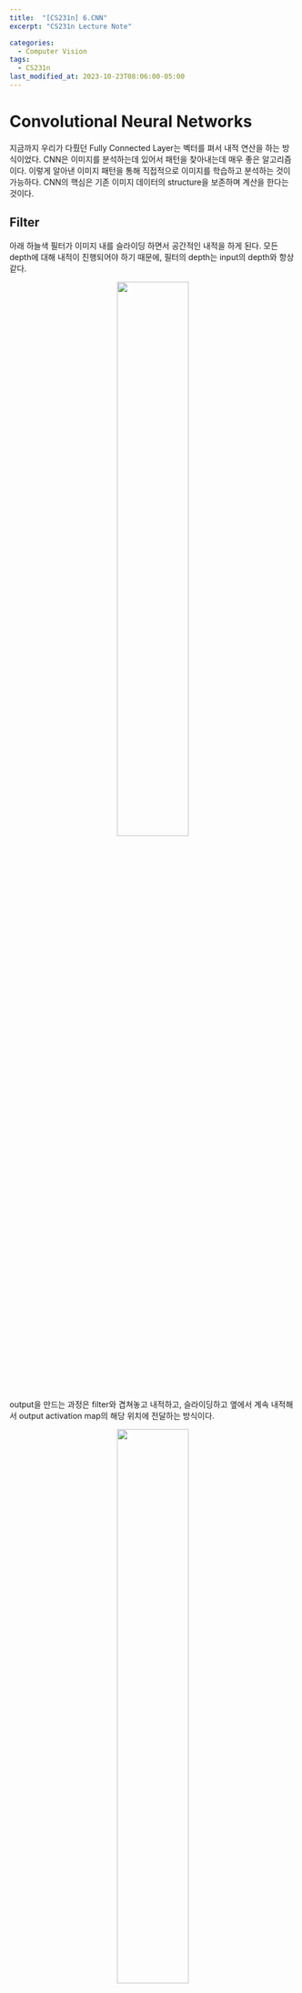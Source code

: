 ```yaml
---
title:  "[CS231n] 6.CNN"
excerpt: "CS231n Lecture Note"

categories:
  - Computer Vision
tags:
  - CS231n
last_modified_at: 2023-10-23T08:06:00-05:00
---
```


# Convolutional Neural Networks
지금까지 우리가 다뤘던 Fully Connected Layer는 벡터를 펴서 내적 연산을 하는 방식이었다. 
CNN은 이미지를 분석하는데 있어서 패턴을 찾아내는데 매우 좋은 알고리즘이다. 
이렇게 알아낸 이미지 패턴을 통해 직접적으로 이미지를 학습하고 분석하는 것이 가능하다. 
CNN의 핵심은 기존 이미지 데이터의 structure을 보존하며 계산을 한다는 것이다. 

## Filter
아래 하늘색 필터가 이미지 내를 슬라이딩 하면서 공간적인 내적을 하게 된다. 
모든 depth에 대해 내적이 진행되어야 하기 때문에, 필터의 depth는 input의 depth와 항상 같다. 

<p align="center"><img src="https://github.com/em-1001/AI/assets/80628552/4074bf2a-2918-472c-a78c-b1c2b62adfaa" height="50%" width="50%"></p>

output을 만드는 과정은 filter와 겹쳐놓고 내적하고, 슬라이딩하고 옆에서 계속 내적해서 output activation map의 해당 위치에 전달하는 방식이다. 

<p align="center"><img src="https://github.com/em-1001/AI/assets/80628552/78cc7780-8783-4e1c-bbb1-9b813c25fb52" height="50%" width="50%"></p>

보통 convolution layer은 여러개의 필터를 사용한다. 이렇게 하면 필터마다 다른 특징을 추출할 수 있게 된다. 
한 레이어에서 아래와 같이 자신이 원하는 만큼 필터를 사용할 수 있다. 

<p align="center"><img src="https://github.com/em-1001/AI/assets/80628552/efe4dd14-fb65-47d1-8c77-b689f3b8e912" height="50%" width="50%"></p>

이를 반복하게 되는데, 이 사이사이에 activation, pooling 등이 들어간다. layer는 여러개의 필터를 가지고 있고, 각 필터마다 각각의 출력 map을 만든다. 
여러 레이어들을 거치면서 각 필터들이 계층적으로 학습이 가능해지는 것이다. 

## Kernel 
height와 width이 2 Dim을 sliding 해가면서 weighted sum을 수행한다고 하면 아래와 같이 2D convolution이 되는 것이다. 

<p align="center"><img src="https://github.com/em-1001/AI/assets/80628552/ad6b5846-b15f-4993-b49c-3c7098e582b2" height="60%" width="60%"></p>

아래와 같이 데이터(10x10x3)를 convolution 한다고 하자. 만약 입력이 3D tensor가 입력된다 하더라고 커널이 1Dim 상에서만 sliding 하면 1D convolution이 되는 것이다. 

<p align="center"><img src="https://github.com/em-1001/AI/assets/80628552/2606132a-6c77-4df7-88dc-ade02fd2ad48" height="60%" width="60%"></p>

엄밀히 말하면 앞서 말한 Filter와 Kernel은 차이가 있다. 
 kernel이라는 것은 sliding window 하는 영역에서의 크기이다. 여기에서는 4x4이라고 할 수 있다. filter라는 것은 실제로 kernel이 weighted sum 하는 영역의 크기이다. 여기에서는 4x4x3이라고 할 수 있다. 

4x4kernel에서 color 축으로 쌓인 모든 값들 즉 아래 그림을 토대로 4x4x3 cube모양을 eighted sum을 하여 스칼라 값을 산출해야한다. 즉, 이러한 weighted sum을 하기 위해서 4x4 kernel이 실제로는 4x4x3 이라는 weight를 가지고 있어야 된다. 엄밀히 말하면 kernel과 filter는 다른데 통상적으로 구분하지 않고 사용하게 된다.

특징을 추출하는 Kernel에는 여러가지 종류가 있다. 대표적인 몇가지를 살펴보자. 

### Gaussian Blur Kernel

<p align="center"><img src="https://github.com/em-1001/AI/assets/80628552/2fadf7d3-01eb-41e1-bd2f-494f3e110484" height="200" width="200">　　　　　　　　 
<img src="https://github.com/em-1001/AI/assets/80628552/c00f4c8f-9d18-43cd-923c-74c7e5c24c01" height="200" width="200"></p>

$$
\begin{bmatrix}
1&2&1\\
2&4&2\\
1&2&1\\
\end{bmatrix}
\times \frac{1}{9}　　
Gaussian \ Blur \ Kernel
$$

### Sharpen Kernel 
<p align="center"><img src="https://github.com/em-1001/AI/assets/80628552/2fadf7d3-01eb-41e1-bd2f-494f3e110484" height="200" width="200">　　　　　　　　
<img src="https://github.com/em-1001/AI/assets/80628552/50656c5c-38d8-49de-a8d8-d3826edc2301" height="200" width="200"></p>

$$
\begin{bmatrix}
-1&-1&-1\\
-1&5&-1\\
-1&-1&-1\\
\end{bmatrix}　　
Sharpen \ Kernel
$$

### Vertical Edge, Horizontal Edge Kernel (Sobel x, Sobel y)
<p align="center"><img src="https://github.com/em-1001/AI/assets/80628552/e2bb9ad7-f1e6-46e7-8d07-92a7031fb46e" height="200" width="200">　　　　　　　　
<img src="https://github.com/em-1001/AI/assets/80628552/a71255b9-b386-4c2c-b651-f9ba6cd4d1fc" height="200" width="200"></p>

$$
\begin{bmatrix}
-1&0&1\\
-2&0&2\\
-1&0&1\\
\end{bmatrix}　　
Vertical \ Edge \ Kernel
$$

<p align="center"><img src="https://github.com/em-1001/AI/assets/80628552/e2bb9ad7-f1e6-46e7-8d07-92a7031fb46e" height="200" width="200">　　　　　　　　
<img src="https://github.com/em-1001/AI/assets/80628552/2e01a7cb-e060-48eb-8d8d-73a188bc0641" height="200" width="200"></p>

$$
\begin{bmatrix}
1&2&1\\
0&0&0\\
-1&-2&-1\\
\end{bmatrix}　　
Horizontal \ Edge \ Kernel
$$


<p align="center"><img src="https://github.com/em-1001/AI/assets/80628552/ea1efac9-94aa-4dcc-95a7-069019b61635" height="200" width="200"></p>

$$Sobel \ X \ + \ Sobel \ Y$$

$$
\begin{bmatrix}
1&0&-1\\
0&0&0\\
-1&0&1\\
\end{bmatrix}　　　
\begin{bmatrix}
0&1&0\\
1&-4&1\\
0&1&0\\
\end{bmatrix}　　　
\begin{bmatrix}
-1&-1&-1\\
-1&8&-1\\
-1&-1&-1\\
\end{bmatrix}　　
Edge \ Detection \ Kernels
$$

결과적으로 아래 그림과 같이 여러개의 conv layer을 거치면서 단순한 구조에서 더 복잡한 구조로 찾아감을 볼 수 있다. 각 그리드는 하나의 뉴런(필터)이다. 마지막에는 FC layer을 통해 스코어를 계산하게 된다. 

<p align="center"><img src="https://github.com/em-1001/AI/assets/80628552/f2e7aa64-4502-4e3d-982d-45aa63154923" height="70%" width="70%"></p>

차원에 대해서도 살펴보자. 필터를 몇칸씩 움직일지를 stride로 정할 수 있다. 보통 input 사이즈와 슬라이딩 시 딱 맞아떨어지는 stride만을 이용한다. 다음과 같이 출력의 크기를 구할 수 있다. 

$$ Output \ Size \ : \ (N - F) / stride + 1$$

Input Dim : N     
Filter Size : F  

stride를 설정해 줌으로써 pooling과 같이 다운샘플링할 수 있고, 더 좋은 성능을 가져다주기도 한다. 
이는 activation map의 사이즈를 줄이는 것이고, 나중에 FC layer의 파라미터의 수가 줄어들게 되는 것이다. 


## Zero Padding 
Zero Padding은 코너에 있는 값들이 적게 연산되는 것을 막아주고, 레이어들을 거치면서 입력의 사이즈가 줄어드는 것을 막아준다. 
깊은 네트워크에서는 Activation map이 엄청나게 작아지게 되고, 이는 정보를 잃는 것이다. 
따라서 항상 원본 이미지를 표현하기에 충분한 차원을 사용해야 한다. 

<p align="center"><img src="https://github.com/em-1001/AI/assets/80628552/27c0ac74-c269-43ee-b974-ee57f3ec65f2" height="70%" width="70%"></p>

Convolution layer output size는 아래와 같이 구할 수 있다.   
Input Data Height: H  
Input Data Width: W  
Filter Height: 𝐹ℎ  
Filter width: 𝐹𝑤  
Strid Size: S  
Padded Size: P  

$$Output \ Height = OH = \frac{H + 2P - F_h}{S} + 1$$

$$Output \ Width = OW = \frac{H + 2P - F_w}{S} + 1$$


0 padding을 추가하면 모서리에 필요없는 특징을 추가하는 것이라 생각할 수도 있는데 zero-padding은 꽤 좋은 하나의 방법일 뿐이고,
mirror, extend 등도 있다. 

지금까지의 내용으로 예시를 풀어보자.   

<p align="center"><img src="https://github.com/em-1001/AI/assets/80628552/3996512f-bf73-4044-b68b-e3087d5f99d3" height="60%" width="60%"></p>

필터당 5x5x3+1(bias)개의 파라미터 존재, 총 76*10=760개의 파라미터가 존재한다.

Output Volume Size는 (32+2*2-5)/1 + 1 = 32로 32x32x10이다. 

## Pooling Layer
CNN에 들어가는 다른 Layer로 Pooling Layer가 있다. 
Pooling Layer는 output data의 size를 줄여야 하거나, size를 줄이면서 data의 특정 부분을 강조하고 싶을 때 사용한다. 
또한 파라미터 수가 줄어들어 오버피팅을 방지해줄 수도 있다. 
Pooling Layer는 용도에 따라 여러 종류가 있다. 

<p align="center"><img src="https://github.com/em-1001/AI/assets/80628552/d56ded03-66ec-4515-b9ad-27a0c178681f" height="40%" width="40%"></p>

<p align="center"><img src="https://github.com/em-1001/AI/assets/80628552/629cb3c0-8e98-4b62-becb-a80b1ae3b4f7" height="60%" width="60%"></p>

Pooling Layer output size는 다음과 같이 계산한다.    
Size(width) of output image : O  
Size(width) of input image : I   
Stride of the convolution operation : S   
Pooling Size : $P_s$  

$$O = \frac{I - P_s}{S} + 1$$

## ReLu(Rectified Linear Unit)

<p align="center"><img src="https://github.com/em-1001/AI/assets/80628552/0a32ee18-9ad1-4cae-bf26-ad25775e33ea" height="50%" width="50%"></p>

ReLu(Rectified Linear Unit) 활성화 함수는 비선형성 함수로 기본 선형 특성을 나타내는 layer에 비선형성을 증가시켜 준다. 
ReLu 함수의 범위는 $R(z)=max(0, z)$ 양수이기 때문에 vanishing gradient 문제점을 극복하고 학습 속도와 성능을 향상시켜 CNN에서 주로 사용되는 활성화 함수이다. 

# Reference
https://www.youtube.com/watch?v=bNb2fEVKeEo&list=PL3FW7Lu3i5JvHM8ljYj-zLfQRF3EO8sYv&index=5  
https://oculus.tistory.com/10  
https://data-science-hi.tistory.com/128    
https://www.youtube.com/watch?v=rdTCxAM1I0I&list=PL1Kb3QTCLIVtyOuMgyVgT-OeW0PYXl3j5&index=6    




